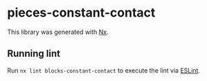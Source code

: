 # pieces-constant-contact

This library was generated with [Nx](https://nx.dev).

## Running lint

Run `nx lint blocks-constant-contact` to execute the lint via [ESLint](https://eslint.org/).
